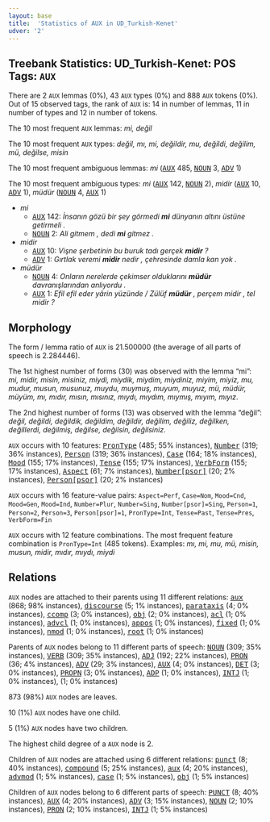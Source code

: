 ```yaml
---
layout: base
title:  'Statistics of AUX in UD_Turkish-Kenet'
udver: '2'
---
```


## Treebank Statistics: UD_Turkish-Kenet: POS Tags: `AUX`

There are 2 `AUX` lemmas (0%), 43 `AUX` types (0%) and 888 `AUX` tokens (0%).
Out of 15 observed tags, the rank of `AUX` is: 14 in number of lemmas, 11 in number of types and 12 in number of tokens.

The 10 most frequent `AUX` lemmas: <em>mi, değil</em>

The 10 most frequent `AUX` types:  <em>değil, mı, mi, değildir, mu, değildi, değilim, mü, değilse, misin</em>

The 10 most frequent ambiguous lemmas: <em>mi</em> (<tt><a href="tr_kenet-pos-AUX.html">AUX</a></tt> 485, <tt><a href="tr_kenet-pos-NOUN.html">NOUN</a></tt> 3, <tt><a href="tr_kenet-pos-ADV.html">ADV</a></tt> 1)

The 10 most frequent ambiguous types:  <em>mi</em> (<tt><a href="tr_kenet-pos-AUX.html">AUX</a></tt> 142, <tt><a href="tr_kenet-pos-NOUN.html">NOUN</a></tt> 2), <em>midir</em> (<tt><a href="tr_kenet-pos-AUX.html">AUX</a></tt> 10, <tt><a href="tr_kenet-pos-ADV.html">ADV</a></tt> 1), <em>müdür</em> (<tt><a href="tr_kenet-pos-NOUN.html">NOUN</a></tt> 4, <tt><a href="tr_kenet-pos-AUX.html">AUX</a></tt> 1)


* <em>mi</em>
  * <tt><a href="tr_kenet-pos-AUX.html">AUX</a></tt> 142: <em>İnsanın gözü bir şey görmedi <b>mi</b> dünyanın altını üstüne getirmeli .</em>
  * <tt><a href="tr_kenet-pos-NOUN.html">NOUN</a></tt> 2: <em>Ali gitmem , dedi <b>mi</b> gitmez .</em>
* <em>midir</em>
  * <tt><a href="tr_kenet-pos-AUX.html">AUX</a></tt> 10: <em>Vişne şerbetinin bu buruk tadı gerçek <b>midir</b> ?</em>
  * <tt><a href="tr_kenet-pos-ADV.html">ADV</a></tt> 1: <em>Gırtlak veremi <b>midir</b> nedir , çehresinde damla kan yok .</em>
* <em>müdür</em>
  * <tt><a href="tr_kenet-pos-NOUN.html">NOUN</a></tt> 4: <em>Onların nerelerde çekimser olduklarını <b>müdür</b> davranışlarından anlıyordu .</em>
  * <tt><a href="tr_kenet-pos-AUX.html">AUX</a></tt> 1: <em>Efil efil eder yârin yüzünde / Zülüf <b>müdür</b> , perçem midir , tel midir ?</em>

## Morphology

The form / lemma ratio of `AUX` is 21.500000 (the average of all parts of speech is 2.284446).

The 1st highest number of forms (30) was observed with the lemma “mi”: <em>mi, midir, misin, misiniz, miydi, miydik, miydim, miydiniz, miyim, miyiz, mu, mudur, musun, musunuz, muydu, muymuş, muyum, muyuz, mü, müdür, müyüm, mı, mıdır, mısın, mısınız, mıydı, mıydım, mıymış, mıyım, mıyız</em>.

The 2nd highest number of forms (13) was observed with the lemma “değil”: <em>değil, değildi, değildik, değildim, değildir, değilim, değiliz, değilken, değillerdi, değilmiş, değilse, değilsin, değilsiniz</em>.

`AUX` occurs with 10 features: <tt><a href="tr_kenet-feat-PronType.html">PronType</a></tt> (485; 55% instances), <tt><a href="tr_kenet-feat-Number.html">Number</a></tt> (319; 36% instances), <tt><a href="tr_kenet-feat-Person.html">Person</a></tt> (319; 36% instances), <tt><a href="tr_kenet-feat-Case.html">Case</a></tt> (164; 18% instances), <tt><a href="tr_kenet-feat-Mood.html">Mood</a></tt> (155; 17% instances), <tt><a href="tr_kenet-feat-Tense.html">Tense</a></tt> (155; 17% instances), <tt><a href="tr_kenet-feat-VerbForm.html">VerbForm</a></tt> (155; 17% instances), <tt><a href="tr_kenet-feat-Aspect.html">Aspect</a></tt> (61; 7% instances), <tt><a href="tr_kenet-feat-Number-psor.html">Number[psor]</a></tt> (20; 2% instances), <tt><a href="tr_kenet-feat-Person-psor.html">Person[psor]</a></tt> (20; 2% instances)

`AUX` occurs with 16 feature-value pairs: `Aspect=Perf`, `Case=Nom`, `Mood=Cnd`, `Mood=Gen`, `Mood=Ind`, `Number=Plur`, `Number=Sing`, `Number[psor]=Sing`, `Person=1`, `Person=2`, `Person=3`, `Person[psor]=1`, `PronType=Int`, `Tense=Past`, `Tense=Pres`, `VerbForm=Fin`

`AUX` occurs with 12 feature combinations.
The most frequent feature combination is `PronType=Int` (485 tokens).
Examples: <em>mı, mi, mu, mü, misin, musun, midir, mıdır, mıydı, miydi</em>


## Relations

`AUX` nodes are attached to their parents using 11 different relations: <tt><a href="tr_kenet-dep-aux.html">aux</a></tt> (868; 98% instances), <tt><a href="tr_kenet-dep-discourse.html">discourse</a></tt> (5; 1% instances), <tt><a href="tr_kenet-dep-parataxis.html">parataxis</a></tt> (4; 0% instances), <tt><a href="tr_kenet-dep-ccomp.html">ccomp</a></tt> (3; 0% instances), <tt><a href="tr_kenet-dep-obj.html">obj</a></tt> (2; 0% instances), <tt><a href="tr_kenet-dep-acl.html">acl</a></tt> (1; 0% instances), <tt><a href="tr_kenet-dep-advcl.html">advcl</a></tt> (1; 0% instances), <tt><a href="tr_kenet-dep-appos.html">appos</a></tt> (1; 0% instances), <tt><a href="tr_kenet-dep-fixed.html">fixed</a></tt> (1; 0% instances), <tt><a href="tr_kenet-dep-nmod.html">nmod</a></tt> (1; 0% instances), <tt><a href="tr_kenet-dep-root.html">root</a></tt> (1; 0% instances)

Parents of `AUX` nodes belong to 11 different parts of speech: <tt><a href="tr_kenet-pos-NOUN.html">NOUN</a></tt> (309; 35% instances), <tt><a href="tr_kenet-pos-VERB.html">VERB</a></tt> (309; 35% instances), <tt><a href="tr_kenet-pos-ADJ.html">ADJ</a></tt> (192; 22% instances), <tt><a href="tr_kenet-pos-PRON.html">PRON</a></tt> (36; 4% instances), <tt><a href="tr_kenet-pos-ADV.html">ADV</a></tt> (29; 3% instances), <tt><a href="tr_kenet-pos-AUX.html">AUX</a></tt> (4; 0% instances), <tt><a href="tr_kenet-pos-DET.html">DET</a></tt> (3; 0% instances), <tt><a href="tr_kenet-pos-PROPN.html">PROPN</a></tt> (3; 0% instances), <tt><a href="tr_kenet-pos-ADP.html">ADP</a></tt> (1; 0% instances), <tt><a href="tr_kenet-pos-INTJ.html">INTJ</a></tt> (1; 0% instances),  (1; 0% instances)

873 (98%) `AUX` nodes are leaves.

10 (1%) `AUX` nodes have one child.

5 (1%) `AUX` nodes have two children.

The highest child degree of a `AUX` node is 2.

Children of `AUX` nodes are attached using 6 different relations: <tt><a href="tr_kenet-dep-punct.html">punct</a></tt> (8; 40% instances), <tt><a href="tr_kenet-dep-compound.html">compound</a></tt> (5; 25% instances), <tt><a href="tr_kenet-dep-aux.html">aux</a></tt> (4; 20% instances), <tt><a href="tr_kenet-dep-advmod.html">advmod</a></tt> (1; 5% instances), <tt><a href="tr_kenet-dep-case.html">case</a></tt> (1; 5% instances), <tt><a href="tr_kenet-dep-obj.html">obj</a></tt> (1; 5% instances)

Children of `AUX` nodes belong to 6 different parts of speech: <tt><a href="tr_kenet-pos-PUNCT.html">PUNCT</a></tt> (8; 40% instances), <tt><a href="tr_kenet-pos-AUX.html">AUX</a></tt> (4; 20% instances), <tt><a href="tr_kenet-pos-ADV.html">ADV</a></tt> (3; 15% instances), <tt><a href="tr_kenet-pos-NOUN.html">NOUN</a></tt> (2; 10% instances), <tt><a href="tr_kenet-pos-PRON.html">PRON</a></tt> (2; 10% instances), <tt><a href="tr_kenet-pos-INTJ.html">INTJ</a></tt> (1; 5% instances)

